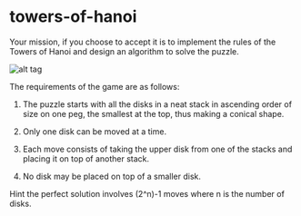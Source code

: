 # towers-of-hanoi
Your mission, if you choose to accept it is to implement the rules of the Towers of Hanoi and design an algorithm to solve the puzzle.

![alt tag](http://www.i-programmer.info/images/stories/Puzzles/Hanoi/hanoi.jpg)

The requirements of the game are as follows:

1) The puzzle starts with all the disks in a neat stack in ascending order of size on one peg, the smallest at the top, thus making a conical shape.

2) Only one disk can be moved at a time.

3) Each move consists of taking the upper disk from one of the stacks and placing it on top of another stack.

4) No disk may be placed on top of a smaller disk.

Hint the perfect solution involves (2^n)-1 moves where n is the number of disks.